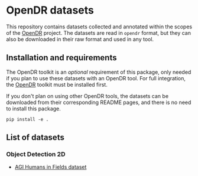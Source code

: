 # OpenDR datasets

This repository contains datasets collected and annotated within the scopes of the [OpenDR](https://github.com/opendr-eu/opendr) project. The datasets are read in `opendr` format, but they can also be downloaded in their raw format and used in any tool. 

## Installation and requirements

The OpenDR toolkit is an _optional_ requirement of this package, only needed if you plan to use these datasets with an OpenDR tool. For full integration, the [OpenDR](https://github.com/opendr-eu/opendr) toolkit must be installed first.

If you don't plan on using other OpenDR tools, the datasets can be downloaded from their corresponding README pages, and there is no need to install this package. 

```
pip install -e .
```

## List of datasets

### Object Detection 2D

- [AGI Humans in Fields dataset](examples/agi_humans)
